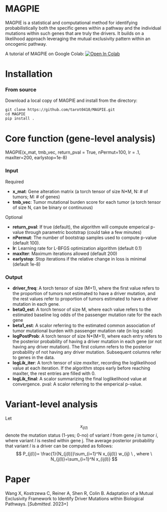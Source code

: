 # MAGPIE

MAGPIE is a statistical and computational method for identifying probabilistically both the specific genes within a pathway and the individual mutations within such genes that are truly the drivers. It builds on a likelihood approach leveraging the mutual exclusivity pattern within an oncogenic pathway.

A tutorial of MAGPIE on Google Colab: <a 
				       href="https://colab.research.google.com/drive/1ozZQ5wAZfWK3i8cazJ003nfelLR7EMzw?usp=sharing">
  	<img src="https://colab.research.google.com/assets/colab-badge.svg" alt="Open In Colab"/>
	</a>
	

# Installation

### From source

Download a local copy of MAGPIE and install from the directory:

	git clone https://github.com/tarot0410/MAGPIE.git
	cd MAGPIE
	pip install .

# Core function (gene-level analysis)

MAGPIE(x_mat, tmb_vec, return_pval = True, nPermut=100, lr = .1, maxIter=200, earlystop=1e-8)

### Input
Required
- **x_mat**: Gene alteration matrix (a torch tensor of size N*M, N: # of tumors; M: # of genes)
- **tmb_vec**: Tumor mutational burden score for each tumor (a torch tensor of size N, can be binary or continuous)

Optional
- **return_pval**: If true (default), the algorithm will compute emperical p-value through parametric bootstrap (could take a few minutes)
- **nPermut**: The number of bootstrap samples used to compute p-value (default 100).
- **lr**: Learning rate for L-BFGS optimization algorithm (default 0.1)
- **maxIter**: Maximum iterations allowed (default 200)
- **earlystop**: Stop iterations if the relative change in loss is minimal (default 1e-8)

### Output
- **driver_freq**: A torch tensor of size (M+1), where the first value refers to the proportion of tumors not estimated to have a driver mutation, and the rest values refer to proportion of tumors estimated to have a driver mutation in each gene.
- **beta0_est**: A torch tensor of size M, where each value refers to the estimated baseline log odds of the passenger mutation rate for the each gene
- **beta1_est**: A scalor referring to the estimated common association of tumor mutational burden with passenger mutation rate (in log scale)
- **logPostProb**: A torch tensor of size N*(M+1), where each entry refers to the posterior probability of having a driver mutation in each gene (or not having any driver mutation). The first column refers to the posterior probability of not having any driver mutation. Subsequent columns refer to genes in the data.
- **logLik_iter**: A torch tensor of size *maxIter*, recording the loglikelihood value at each iteration. If the algorithm stops early before reaching maxIter, the rest entries are filled with 0.
- **logLik_final**: A scalor summarizing the final loglikelihood value at convergence.
pval: A scalor referring to the emperical p-value.

# Variant-level analysis
Let $$x_{ij(l)}$$ denote the mutation status (1-yes; 0-no) of variant *l* from gene *j* in tumor *i*, where variant *l* is nested within gene j.
The average posterior probability that variant *l* is a driver can be computed as follows:
$$ P_{j(l)}= \frac{1}{N_{j(l)}}\sum_{i=1}^N x_{ij(l)} w_{ij} \ , where \ N_{j(l)}=\sum_{i=1}^N x_{ij(l)} $$

# Paper
Wang X, Kostrzewa C, Reiner A, Shen R, Colin B. Adaptation of a Mutual Exclusivity Framework to Identify Driver Mutations within Biological Pathways. [*Submitted*. 2023+]

